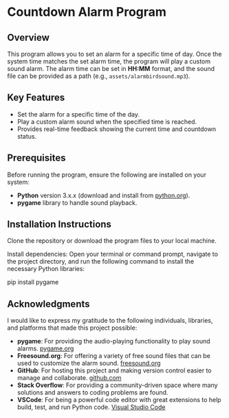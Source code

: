 # Countdown Alarm Program

## Overview
This program allows you to set an alarm for a specific time of day. Once the system time matches the set alarm time, the program will play a custom sound alarm. The alarm time can be set in **HH:MM** format, and the sound file can be provided as a path (e.g., `assets/alarmbirdsound.mp3`).

## Key Features
- Set the alarm for a specific time of the day.
- Play a custom alarm sound when the specified time is reached.
- Provides real-time feedback showing the current time and countdown status.

## Prerequisites
Before running the program, ensure the following are installed on your system:
- **Python** version 3.x.x (download and install from [python.org](https://www.python.org/downloads/)).
- **pygame** library to handle sound playback. 


## Installation Instructions
Clone the repository or download the program files to your local machine.

Install dependencies: Open your terminal or command prompt, navigate to the project directory, and run the following command to install the necessary Python libraries:

pip install pygame


## Acknowledgments

I would like to express my gratitude to the following individuals, libraries, and platforms that made this project possible:

- **pygame**: For providing the audio-playing functionality to play sound alarms. [pygame.org](https://www.pygame.org)
- **Freesound.org**: For offering a variety of free sound files that can be used to customize the alarm sound. [freesound.org](https://freesound.org)
- **GitHub**: For hosting this project and making version control easier to manage and collaborate. [github.com](https://github.com)
- **Stack Overflow**: For providing a community-driven space where many solutions and answers to coding problems are found.
- **VSCode**: For being a powerful code editor with great extensions to help build, test, and run Python code. [Visual Studio Code](https://code.visualstudio.com/)



